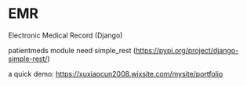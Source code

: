 # EMR
Electronic Medical Record (Django)

patientmeds module need simple_rest (https://pypi.org/project/django-simple-rest/)

a quick demo: https://xuxiaocun2008.wixsite.com/mysite/portfolio
